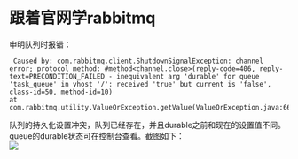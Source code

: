 # 跟着官网学rabbitmq #

申明队列时报错：

     Caused by: com.rabbitmq.client.ShutdownSignalException: channel error; protocol method: #method<channel.close>(reply-code=406, reply-text=PRECONDITION_FAILED - inequivalent arg 'durable' for queue 'task_queue' in vhost '/': received 'true' but current is 'false', class-id=50, method-id=10)
    at com.rabbitmq.utility.ValueOrException.getValue(ValueOrException.java:66)
 
队列的持久化设置冲突，队列已经存在，并且durable之前和现在的设置值不同。queue的durable状态可在控制台查看。截图如下：  
![](https://raw.githubusercontent.com/zhaoxiaofa/xiaofa-java-learn/master/pictures/rabbitmq/rabbitmq-durable.png)   


